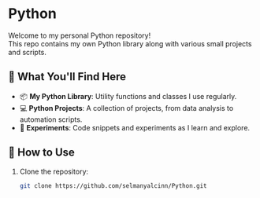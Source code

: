 # Python

Welcome to my personal Python repository!  
This repo contains my own Python library along with various small projects and scripts.

## 🐍 What You'll Find Here

- 📦 **My Python Library**: Utility functions and classes I use regularly.
- 💻 **Python Projects**: A collection of projects, from data analysis to automation scripts.
- 🧪 **Experiments**: Code snippets and experiments as I learn and explore.

## 🚀 How to Use

1. Clone the repository:
   ```bash
   git clone https://github.com/selmanyalcinn/Python.git
